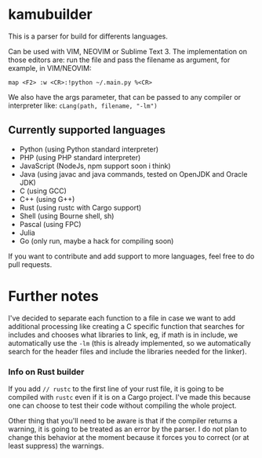 # kamubuilder

This is a parser for build for differents languages.

Can be used with VIM, NEOVIM or Sublime Text 3. The implementation on those editors are: run the file and pass the filename as argument, for example, in VIM/NEOVIM:

    map <F2> :w <CR>:!python ~/.main.py %<CR>

We also have the args parameter, that can be passed to any compiler or interpreter like:
`cLang(path, filename, "-lm")`

## Currently supported languages
- Python (using Python standard interpreter)
- PHP (using PHP standard interpreter)
- JavaScript (NodeJs, npm support soon i think)
- Java (using javac and java commands, tested on OpenJDK and Oracle JDK)
- C (using GCC)
- C++ (using G++)
- Rust (using rustc with Cargo support)
- Shell (using Bourne shell, sh)
- Pascal (using FPC)
- Julia
- Go (only run, maybe a hack for compiling soon)

If you want to contribute and add support to more languages, feel free to do pull requests.

# Further notes
I've decided to separate each function to a file in case we want to add additional processing like creating a C specific function that searches for includes and chooses what libraries to link, eg, if math is in include, we automatically use the `-lm` (this is already implemented, so we automatically search for the header files and include the libraries needed for the linker).

### Info on Rust builder
If you add `// rustc` to the first line of your rust file, it is going to be compiled with `rustc` even if it is on a Cargo project. I've made this because one can choose to test their code without compiling the whole project.

Other thing that you'll need to be aware is that if the compiler returns a warning, it is going to be treated as an error by the parser. I do not plan to change this behavior at the moment because it forces you to correct (or at least suppress) the warnings.
